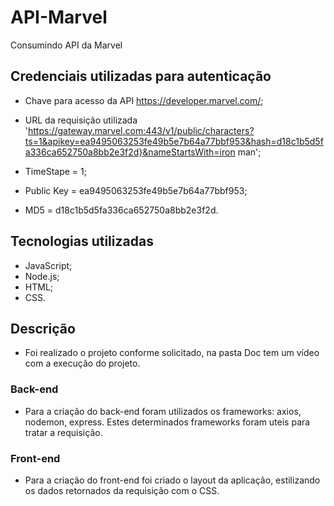 # API-Marvel
Consumindo API da Marvel


## Credenciais utilizadas para autenticação

- Chave para acesso da API https://developer.marvel.com/;

- URL da requisição utilizada 'https://gateway.marvel.com:443/v1/public/characters?ts=1&apikey=ea9495063253fe49b5e7b64a77bbf953&hash=d18c1b5d5fa336ca652750a8bb2e3f2d}&nameStartsWith=iron man';

- TimeStape = 1;

- Public Key = ea9495063253fe49b5e7b64a77bbf953;

- MD5 = d18c1b5d5fa336ca652750a8bb2e3f2d.

## Tecnologias utilizadas
 - JavaScript;
 - Node.js;
 - HTML;
 - CSS.
 
 ## Descrição
   - Foi realizado o projeto conforme solicitado, na pasta Doc tem um vídeo com a execução do projeto.
 
 ### Back-end
   - Para a criação do back-end foram utilizados os frameworks: axios, nodemon, express. Estes determinados frameworks foram uteis para tratar a requisição.</p>
   
 ### Front-end
   - Para a criação do front-end foi criado o layout da aplicação, estilizando os dados retornados da requisição com o CSS.
     
  

